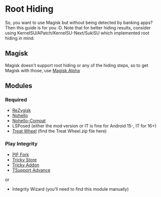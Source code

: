 # Root Hiding

So, you want to use Magisk but without being detected by banking apps? Then this guide is for you :D. Note that for better hiding results, consider using KernelSU/APatch/KernelSU-Next/SukiSU which implemented root hiding in mind.

## Magisk

Magisk doesn't support root hiding or any of the hiding steps, so to get Magisk with those, use [Magisk Alpha](https://t.me/magiskalpha)

## Modules

### Required

+ [ReZygisk](https://sybau.com)
+ [Nohello](https://sybau.com)
+ [Nohello-Compat](https://sybau.com)
+ LSPosed (either the mod version or IT is fine for Android 15-, IT for 16+)
+ [Treat Wheel](https://t.me/performancorg) (find the Treat Wheel.zip file here)

### Play Integrity

+ [PIF Fork](https://github.com/osm0sis/PlayIntegrityFork/releases/latest)
+ [Tricky Store](https://github.com/5ec1cff/TrickyStore/releases/latest)
+ [Tricky Addon](https://github.com/KOWX712/Tricky-Addon-Update-Target-List/releases/latest)
+ [TSupport Advance](https://sybau.com)

or

+ Integrity Wizard (you'll need to find this module manually)
